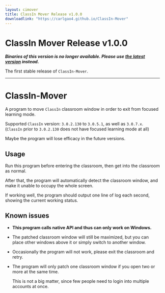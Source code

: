 ```yaml
---
layout: cimover
title: ClassIn Mover Release v1.0.0
downloadlink: "https://carlgao4.github.io/ClassIn-Mover"
---
```


# ClassIn Mover Release v1.0.0

**_Binaries of this version is no longer available. Please use [the latest version](https://carlgao4.github.io/ClassIn-Mover) instead._**

The first stable release of `ClassIn-Mover`.

- - -

# ClassIn-Mover

A program to move `ClassIn` classroom window in order to exit from focused learning mode.

Supported `ClassIn` version: `3.0.2.130` to `3.0.5.1`, as well as `3.0.7.x`. (`ClassIn` prior to `3.0.2.130` does not have focused learning mode at all)

Maybe the program will lose efficacy in the future versions.

## Usage

Run this program before entering the classroom, then get into the classroom as normal.

After that, the program will automatically detect the classroom window, and make it unable to occupy the whole screen.

If working well, the program should output one line of log each second, showing the current working status.

## Known issues

-   **This program calls native API and thus can only work on Windows.**
    
-   The patched classroom window will still be maximized, but you can place other windows above it or simply switch to another window.
    
-   Occasionally the program will not work, please exit the classroom and retry.
    
-   The program will only patch one classroom window if you open two or more at the same time.
    
    This is not a big matter, since few people need to login into multiple accounts at once.
